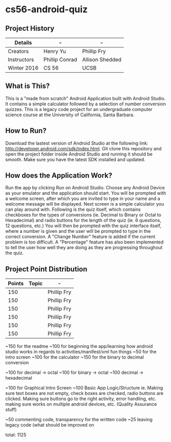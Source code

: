 # cs56-android-quiz

## Project History

| Details      | -              | -                  |
| -------------|----------------|--------------------|
| Creators     | Henry Yu       | Phillip Fry        |
| Instructors  | Phillip Conrad | Allison Shedded    |
| Winter 2016  | CS 56          | UCSB               |


## What is This?

This is a "made from scratch" Android Application built with Android Studio. It contains a simple calculator followed by a selection of number conversion quizzes. This is a legacy code project for an undergraduate computer science course at the University of California, Santa Barbara.

## How to Run?

Download the lastest version of Android Studio at the following link: http://developer.android.com/sdk/index.html. Git clone this repository and open the project folder inside Android Studio and running it should be smooth. Make sure you have the latest SDK installed and updated.

## How does the Application Work?

Run the app by clicking Run on Android Studio. Choose any Android Device as your emulator and the application should start. You will be prompted with a welcome screen, after which you are invited to type in your name and a welcome message will be displayed. Next screen is a simple calculator you can play around with. Following is the quiz itself, which contains checkboxes for the types of conversions (ie. Decimal to Binary or Octal to Hexadecimal) and radio buttons for the length of the quiz (ie. 6 questions, 12 questions, etc.) You will then be prompted with the quiz interface itself, where a number is given and the user will be prompted to type in the correct conversion. A "Change Number" feature is added if the current problem is too difficult. A "Percentage" feature has also been implemented to tell the user how well they are doing as they are progressing throughout the quiz. 

## Project Point Distribution

| Points       | Topic          | -                  |
| -------------|----------------|--------------------|
|  150    |        | Phillip Fry        |
|  150    |        | Phillip Fry        |
|  150    |        | Phillip Fry        |
|  150    |        | Phillip Fry        |
|  150    |        | Phillip Fry        |
|  150    |        | Phillip Fry        |


~150 for the readme
~100 for beginning the app/learning how android studio works in regards to activities/manifest/xml fun things
~50 for the intro screen
~100 for the calculator
~150 for the binary to decimal conversion 

~100 for decimal -> octal
~100 for binary -> octal
~100 decimal -> hexadecimal

~100 for Graphical Intro Screen
~100 Basic App Logic/Structure ie. Making sure text boxes are not empty, check boxes are checked, radio buttons are clicked. Making sure buttons go to the right activity, error handling, etc. making sure works on multiple android devices, etc. (Quality Assurance stuff)

~50 commenting code, transparency for the written code
~25 leaving legacy code (what should be improved on

total: 1125
